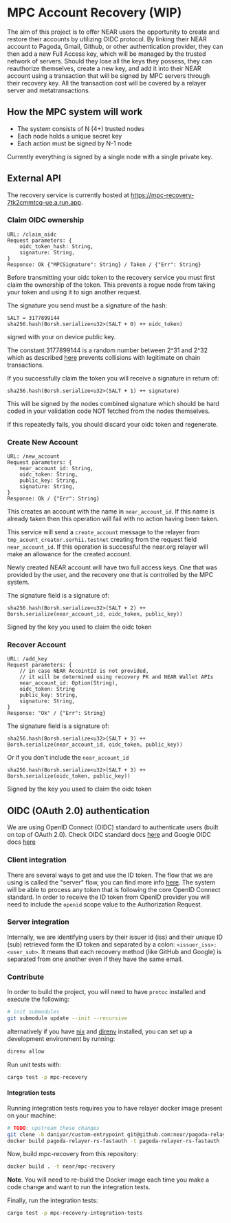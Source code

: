# MPC Account Recovery (WIP)
The aim of this project is to offer NEAR users the opportunity to create and restore their accounts by utilizing OIDC protocol. By linking their NEAR account to Pagoda, Gmail, Github, or other authentication provider, they can then add a new Full Access key, which will be managed by the trusted network of servers. Should they lose all the keys they possess, they can reauthorize themselves, create a new key, and add it into their NEAR account using a transaction that will be signed by MPC servers through their recovery key. All the transaction cost will be covered by a relayer server and metatransactions.

## How the MPC system will work
- The system consists of N (4+) trusted nodes
- Each node holds a unique secret key
- Each action must be signed by N-1 node

Currently everything is signed by a single node with a single private key.

## External API

The recovery service is currently hosted at <https://mpc-recovery-7tk2cmmtcq-ue.a.run.app>.

### Claim OIDC ownership

    URL: /claim_oidc
    Request parameters: {
        oidc_token_hash: String,
        signature: String,
    }
    Response: Ok {"MPCSignature": String} / Taken / {"Err": String}

Before transmitting your oidc token to the recovery service you must first claim the ownership of the token. This prevents a rogue node from taking your token and using it to sign another request.

The signature you send must be a signature of the hash:

    SALT = 3177899144
    sha256.hash(Borsh.serialize<u32>(SALT + 0) ++ oidc_token)

signed with your on device public key.

The constant 3177899144 is a random number between 2^31 and 2^32 which as described [here](https://github.com/gutsyphilip/NEPs/blob/8b0b05c3727f0a90b70c6f88791152f54bf5b77f/neps/nep-0413.md#example) prevents collisions with legitimate on chain transactions.

If you successfully claim the token you will receive a signature in return of:

    sha256.hash(Borsh.serialize<u32>(SALT + 1) ++ signature)

This will be signed by the nodes combined signature which should be hard coded in your validation code NOT fetched from the nodes themselves.

If this repeatedly fails, you should discard your oidc token and regenerate.

### Create New Account

    URL: /new_account
    Request parameters: {
        near_account_id: String,
        oidc_token: String,
        public_key: String,
        signature: String,
    }
    Response: Ok / {"Err": String}

This creates an account with the name in `near_account_id`. If this name is already taken then this operation will fail with no action having been taken.

This service will send a `create_account` message to the relayer from `tmp_acount_creator.serhii.testnet` creating from the request field `near_account_id`. If this operation is successful the near.org relayer will make an allowance for the created account.

Newly created NEAR account will have two full access keys. One that was provided by the user, and the recovery one that is controlled by the MPC system.

The signature field is a signature of:

    sha256.hash(Borsh.serialize<u32>(SALT + 2) ++ Borsh.serialize(near_account_id, oidc_token, public_key))

Signed by the key you used to claim the oidc token

### Recover Account

    URL: /add_key
    Request parameters: {
        // in case NEAR AccointId is not provided,
        // it will be determined using recovery PK and NEAR Wallet APIs
        near_account_id: Option(String),
        oidc_token: String
        public_key: String,
        signature: String,
    }
    Response: "Ok" / {"Err": String}

The signature field is a signature of:

    sha256.hash(Borsh.serialize<u32>(SALT + 3) ++ Borsh.serialize(near_account_id, oidc_token, public_key))

Or if you don't include the `near_account_id`

    sha256.hash(Borsh.serialize<u32>(SALT + 3) ++ Borsh.serialize(oidc_token, public_key))

Signed by the key you used to claim the oidc token

## OIDC (OAuth 2.0) authentication

We are using OpenID Connect (OIDC) standard to authenticate users (built on top of OAuth 2.0).
Check OIDC standard docs [here](https://openid.net/specs/openid-connect-core-1_0.html#IDToken) and Google OIDC docs [here](https://developers.google.com/identity/protocols/oauth2/openid-connect)

### Client integration

There are several ways to get and use the ID token. The flow that we are using is called the "server" flow, you can find more info [here](https://developers.google.com/identity/openid-connect/openid-connect#authenticatingtheuser). The system will be able to process any token that is following the core OpenID Connect standard. In order to receive the ID token from OpenID provider you will need to include the `openid` scope value to the Authorization Request.

### Server integration

Internally, we are identifying users by their issuer id (iss) and their unique ID (sub) retrieved form the ID token and separated by a colon: `<issuer_iss>:<user_sub>`. It means that each recovery method (like GitHub and Google) is separated from one another even if they have the same email.

### Contribute

In order to build the project, you will need to have `protoc` installed and execute the following:

```BASH
# init submodules
git submodule update --init --recursive
```

alternatively if you have [nix](https://nixos.org/) and [direnv](https://direnv.net/) installed, you can set up a development environment by running:

```BASH
direnv allow
```

Run unit tests with:
```BASH
cargo test -p mpc-recovery
```

#### Integration tests

Running integration tests requires you to have relayer docker image present on your machine:

```BASH
# TODO: upstream these changes
git clone -b daniyar/custom-entrypoint git@github.com:near/pagoda-relayer-rs-fastauth.git
docker build pagoda-relayer-rs-fastauth -t pagoda-relayer-rs-fastauth
```

Now, build mpc-recovery from this repository:

```BASH
docker build . -t near/mpc-recovery
```

**Note**. You will need to re-build the Docker image each time you make a code change and want to run the integration tests.

Finally, run the integration tests:

```BASH
cargo test -p mpc-recovery-integration-tests
```
